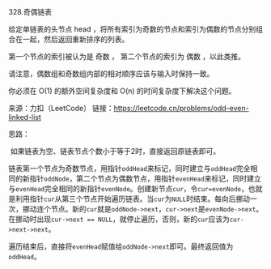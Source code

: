 328.奇偶链表

给定单链表的头节点 head ，将所有索引为奇数的节点和索引为偶数的节点分别组合在一起，然后返回重新排序的列表。

第一个节点的索引被认为是 奇数 ， 第二个节点的索引为 偶数 ，以此类推。

请注意，偶数组和奇数组内部的相对顺序应该与输入时保持一致。

你必须在 O(1) 的额外空间复杂度和 O(n) 的时间复杂度下解决这个问题。

来源：力扣（LeetCode）
链接：https://leetcode.cn/problems/odd-even-linked-list



思路：

​		如果链表为空、链表节点个数小于等于2时，直接返回原链表即可。

​		链表第一个节点为奇数节点，用指针`oddHead`来标记，同时建立与`oddHead`完全相同的新指针`oddNode`，第二个节点为偶数节点，用指针`evenHead`来标记，同时建立与`evenHead`完全相同的新指针`evenNode`。创建新节点`cur`，令`cur=evenNode`，也就是利用指针`cur`从第三个节点开始遍历链表。当`cur`为`NULL`时结束。每向后挪动一次，挪动连个节点。新的`cur`就是`oddNode->next`，`cur->next`是`evenNode->next`。在挪动时出现`cur->next == NULL`，就停止遍历，否则，新的`cur`应该为`cur->next->next`。

​		遍历结束后，直接将`evenHead`赋值给`oddNode->next`即可。最终返回值为`oddHead`。
